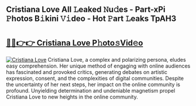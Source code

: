 ## Cristiana Love All 𝙻eaked 𝙽u𝚍es - Part-xPi 𝙿hotos B𝚒kini 𝚅𝚒deo - Hot 𝙿art 𝙻eaks TpAH3

# <h2><a href="http://ld02bn.urlbe.top/?page=Cristiana+Love">🔗🔗👉👉 Cristiana Love P𝚑oto𝚜Vid𝚎o</a></h2>

[![Cristiana Love](https://i.imgur.com/eBuTRDB.gif)](http://ld02bn.urlbe.top/?page=Cristiana+Love)
Cristiana Love, a complex and polarizing persona, eludes easy comprehension. Her unique method of engaging with online audiences has fascinated and provoked critics, generating debates on artistic expression, consent, and the complexities of digital communities. Despite the uncertainty of her next steps, her impact on the online community is profound. Unyielding determination and undeniable magnetism propel Cristiana Love to new heights in the online community.
